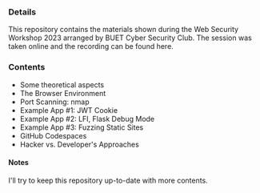 ### Details
This repository contains the materials shown during the Web Security Workshop 2023 arranged by BUET Cyber Security Club. The session was taken online and the recording can be found here.

### Contents
- Some theoretical aspects
- The Browser Environment
- Port Scanning: nmap
- Example App #1: JWT Cookie
- Example App #2: LFI, Flask Debug Mode
- Example App #3: Fuzzing Static Sites
- GitHub Codespaces
- Hacker vs. Developer's Approaches

#### Notes
I'll try to keep this repository up-to-date with more contents.
